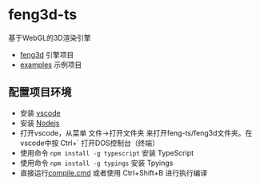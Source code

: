 # feng3d-ts
基于WebGL的3D渲染引擎

* [feng3d](feng3d) 引擎项目
* [examples](examples) 示例项目

## 配置项目环境
* 安装 [vscode](https://code.visualstudio.com/)
* 安装 [Nodejs](https://nodejs.org)
* 打开vscode，从菜单 文件->打开文件夹 来打开feng-ts/feng3d文件夹。在vscode中按 Ctrl+` 打开DOS控制台（终端）
* 使用命令 `npm install -g typescript` 安装 TypeScript
* 使用命令 `npm install -g typings` 安装 Tpyings
* 直接运行[compile.cmd](compile.cmd) 或者使用 Ctrl+Shift+B 进行执行编译

